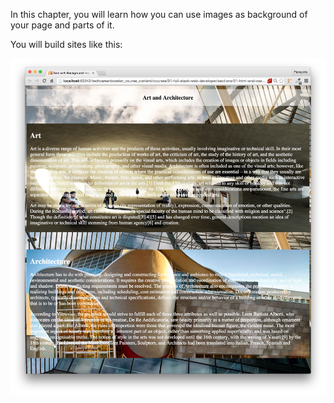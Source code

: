In this chapter, you will learn how you can use images as background of your page and parts of it.

You will build sites like this:

![./images/Task with Background Image](./images/task-architecture-screenshot.jpg)
